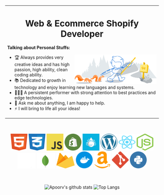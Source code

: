 <table>
<tr>
<td>
<div>
<h1 align="center">Web & Ecommerce Shopify Developer</h1>

<!-- Talking about you -->

**Talking about Personal Stuffs:**

<!-- Any image aligned to the right. Beware the width -->
<img width="55%" align="right" alt="Github" src="./assets/git-header.svg" />

- 🏆 Always provides very creative ideas and has high passion, high ability, clean coding ability.
- 📚 Dedicated to growth in technology and enjoy learning new languages and systems.
- 👨🏽‍💻 A persistent performer with strong attention to best practices and edge technologies.
- 💬 Ask me about anything, I am happy to help.
- ⚡️ I will bring to life all your ideas!

</div>
</td>
</tr>
</table>
<div align="center" style="margin-top: 50px">
  <img src="./assets/html.svg" alt="html" width="55" height="55"/> 
  <img src="./assets/css.svg" alt="css" width="55" height="55"/>
  <img src="./assets/javascript.svg" alt="javascript" width="55" height="55"/>
  <img src="./assets/shopify.png" alt="shopify" width="55" height="55"/>
  <img src="./assets/liquid.png" alt="liquid" width="55" height="55"/> 
  <img src="./assets/wordpress.png" alt="wordpress" width="55" height="55"/>
  <img src="./assets/react.svg" alt="react" width="55" height="55"/>
  <img src="./assets/nodejs.svg" alt="nodejs" width="55" height="55"/>
  <img src="./assets/next-js.svg" alt="next-js" width="60" height="50"/>
  <img src="./assets/mongodb.svg" alt="mongodb" width="60" height="50"/>
  <img src="./assets/firebase.svg" alt="firebase" width="60" height="50"/>
  <img src="./assets/docker.svg" alt="docker" width="55" height="55"/>
  <img src="./assets/amazon.svg" alt="amazon" width="55" height="55"/>
  <img src="./assets/git.svg" alt="git" width="55" height="55"/>
  <img src="./assets/python.svg" alt="python" width="55" height="55"/>
</div>




<div align="center" style="margin-top: 50px">

![Apoorv's github stats](https://github-readme-stats.vercel.app/api?username=automi0919&show_icons=true&title_color=ffc857&icon_color=8ac926&text_color=daf7dc&bg_color=151515&hide=issues&count_private=true&include_all_commits=true)
![Top Langs](https://github-readme-stats.vercel.app/api/top-langs/?username=automi0919&layout=compact&text_color=daf7dc&bg_color=151515&hide=css,html,php)

</div>
